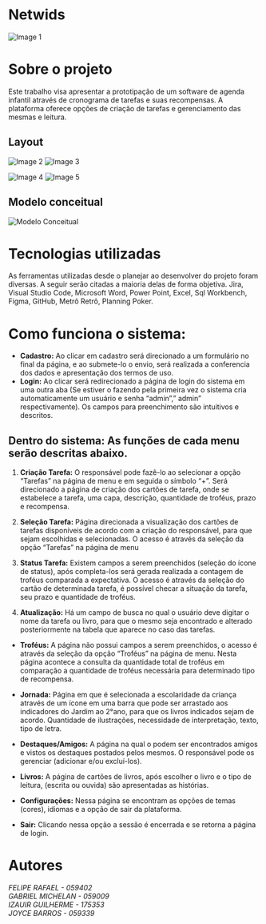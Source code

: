 # Netwids
![Image 1](imgReadme/logoNetwids.png)

# Sobre o projeto

Este trabalho visa apresentar a prototipação de um software de agenda infantil através de
cronograma de tarefas e suas recompensas. A plataforma oferece opções de criação de
tarefas e gerenciamento das mesmas e leitura.

## Layout
![Image 2](imgReadme/01.png) ![Image 3](imgReadme/02.png)

![Image 4](imgReadme/03.png) ![Image 5](imgReadme/04.png)

## Modelo conceitual
![Modelo Conceitual](imgReadme/05.png)

# Tecnologias utilizadas

As ferramentas utilizadas desde o planejar ao desenvolver do projeto foram diversas. A seguir serão citadas a maioria delas de forma objetiva. Jira, Visual Studio Code, Microsoft Word, Power Point, Excel, Sql Workbench, Figma, GitHub, Metrô Retrô, Planning Poker.

# Como funciona o sistema:

+ **Cadastro:** Ao clicar em cadastro será direcionado a um formulário no final da 
página, e ao submete-lo o envio, será realizada a conferencia dos dados e 
apresentação dos termos de uso.
+ **Login:** Ao clicar será redirecionado a página de login do sistema em uma outra 
aba (Se estiver o fazendo pela primeira vez o sistema cria automaticamente um 
usuário e senha “admin”,” admin” respectivamente). Os campos para 
preenchimento são intuitivos e descritos.

## **Dentro do sistema:** As funções de cada menu serão descritas abaixo.
1) **Criação Tarefa:** O responsável pode fazê-lo ao selecionar a 
opção “Tarefas” na página de menu e em seguida o símbolo “+”.
Será direcionado a página de criação dos cartões de tarefa, onde 
se estabelece a tarefa, uma capa, descrição, quantidade de 
troféus, prazo e recompensa.

2)  **Seleção Tarefa:** Página direcionada a visualização dos cartões 
de tarefas disponíveis de acordo com a criação do responsável, 
para que sejam escolhidas e selecionadas. O acesso é através 
da seleção da opção “Tarefas” na página de menu

3) **Status Tarefa:** Existem campos a serem preenchidos (seleção 
do ícone de status), após completa-los será gerada realizada a 
contagem de troféus comparada a expectativa. O acesso é 
através da seleção do cartão de determinada tarefa, é possível 
checar a situação da tarefa, seu prazo e quantidade de troféus.

4) **Atualização:** Há um campo de busca no qual o usuário deve 
digitar o nome da tarefa ou livro, para que o mesmo seja 
encontrado e alterado posteriormente na tabela que aparece no 
caso das tarefas.

+ **Troféus:** A página não possui campos a serem preenchidos, o acesso é 
através da seleção da opção “Troféus” na página de menu. Nesta página 
acontece a consulta da quantidade total de troféus em comparação a 
quantidade de troféus necessária para determinado tipo de recompensa.

+ **Jornada:** Página em que é selecionada a escolaridade da criança 
através de um ícone em uma barra que pode ser arrastado aos 
indicadores do Jardim ao 2°ano, para que os livros indicados sejam de 
acordo. Quantidade de ilustrações, necessidade de interpretação, texto, 
tipo de letra.

+ **Destaques/Amigos:** A página na qual o podem ser encontrados amigos 
e vistos os destaques postados pelos mesmos. O responsável pode os 
gerenciar (adicionar e/ou excluí-los).

+ **Livros:** A página de cartões de livros, após escolher o livro e o tipo de 
leitura, (escrita ou ouvida) são apresentadas as histórias.

+ **Configurações:** Nessa página se encontram as opções de temas 
(cores), idiomas e a opção de sair da plataforma.

+ **Sair:** Clicando nessa opção a sessão é encerrada e se retorna a página 
de login.

# Autores

*FELIPE RAFAEL - 059402* <br>
*GABRIEL MICHELAN - 059009* <br>
*IZAUIR GUILHERME - 175353* <br>
*JOYCE BARROS - 059339*
